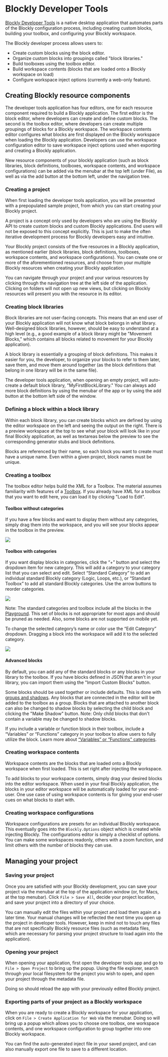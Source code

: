 # Blockly Developer Tools
[Blockly Developer Tools]({{dev_tools_url}})
is a native desktop application that automates parts of the Blockly configuration
process, including creating custom blocks, building your toolbox,
and configuring your Blockly workspace.

The Blockly developer process allows users to:

* Create custom blocks using the block editor.
* Organize custom blocks into groupings called "block libraries."
* Build toolboxes using the toolbox editor.
* Build workspace contents (blocks that are loaded onto a Blockly workspace on
  load)
* Configure workspace inject options (currently a web-only feature).


## Creating Blockly resource components
The developer tools application has four editors, one for each resource component
required to build a Blockly application. The first editor is the block editor, where
developers can create and define custom blocks. The second is the toolbox editor,
where developers can create multiple groupings of blocks for a Blockly workspace.
The workspace contents editor configures what blocks are first displayed on the
Blockly workspace when loading the Blockly application. Developers can use the
workspace configuration editor to save workspace inject options used when exporting
and creating a Blockly application.

New resource components of your blockly application (such as block libraries, block
definitions, toolboxes, workspace contents, and workspace configurations) can
be added via the menubar at the top left (under File), as well as via the add
button at the bottom left, under the navigation tree.

### Creating a project
When first loading the developer tools application, you will be presented with
a prepopulated sample project, from which you can start creating your Blockly
project.

A project is a concept only used by developers who are using the Blockly API to
create custom blocks and custom Blockly applications. End users will not be
exposed to this concept explicitly. This is just to make the often iterative
development process for Blockly developers easy and intuitive.

Your Blockly project consists of the five resources in a Blockly application,
as mentioned earlier (block libraries, block definitions, toolboxes, workspace
contents, and workspace configurations). You can create one or more of the
aforementioned resources, and choose from your multiple Blockly resources when
creating your Blockly application.

You can navigate through your project and your various resources by clicking
through the navigation tree at the left side of the application. Clicking on
folders will not open up new views, but clicking on Blockly resources will
present you with the resource in its editor.

### Creating block libraries
Block libraries are not user-facing concepts. This means that an end user of your
Blockly application will not know what block belongs in what library. Well-designed
block libraries, however, should be easy to understand at a high level (e.g.,
a good example of a block library might be "Movement Blocks," which contains all
blocks related to movement for your Blockly application).

A block library is essentially a grouping of block definitions. This makes it
easier for you, the developer, to organize your blocks to refer to them later,
save them, and move them around together (as the block definitions that belong
in one library will be in the same file).

The developer tools application, when opening an empty project, will auto-create
a default block library, "MyFirstBlockLibrary." You can always add more block
definitions by using the menubar of the app or by using the add button at the
bottom left side of the window.

### Defining a block within a block library
Within each block library, you can create blocks which are defined by using the
editor workspace on the left and seeing the output on the right. There is a
preview workspace at the top to see what your block will look like in your final
Blockly application, as well as textareas below the preview to see the corresponding
generator stubs and block definitions.

Blocks are referenced by their name, so each block you want to create must have
a unique name. Even within a given project, block names must be unique.

### Creating a toolbox
The toolbox editor helps build the XML for a Toolbox.  The material assumes
familiarity with features of a [Toolbox](/blockly/guides/configure/web/toolbox).
If you already have XML for a toolbox that you want to edit here, you can
load it by clicking "Load to Edit".

#### Toolbox without categories

If you have a few blocks and want to display them without any categories, simply
drag them into the workspace, and you will see your blocks appear in the toolbox
in the preview.

![](https://developers.google.com/blockly/images/workspace_fac_no_cat.png)

#### Toolbox with categories
If you want display blocks in categories, click the “+” button and select the
dropdown item for new category. This will add a category to your category list
that you can select and edit. Select “Standard Category” to add an individual
standard Blockly category (Logic, Loops, etc.), or “Standard Toolbox” to add all
standard Blockly categories. Use the arrow buttons to reorder categories.

![](https://developers.google.com/blockly/images/category_menu.png)

Note: The standard categories and toolbox include all the blocks in the
[Playground](https://blockly-demo.appspot.com/static/tests/playground.html).
This set of blocks is not appropriate for most apps and should be pruned as
needed.  Also, some blocks are not supported on mobile yet.

To change the selected category’s name or color use the “Edit Category”
dropdown. Dragging a block into the workspace will add it to the selected
category.

![](https://developers.google.com/blockly/images/edit_category.png)

#### Advanced blocks
By default, you can add any of the standard blocks or any blocks in your library
to the toolbox. If you have blocks defined in JSON that aren't in your library,
you can import them using the "Import Custom Blocks" button.

Some blocks should be used together or include defaults. This is done with
[groups and shadows](/blockly/guides/configure/web/toolbox#block_groups). Any
blocks that are connected in the editor will be added to the toolbox as a group.
Blocks that are attached to another block can also be changed to shadow blocks
by selecting the child block and clicking the "Make Shadow" button.
Note: Only child blocks that don't contain a variable may be changed to shadow
blocks.

If you include a variable or function block in their toolbox, include a
“Variables” or “Functions” category in your toolbox to allow users to fully
utilize the block. Learn more about
[“Variables” or “Functions" categories](/blockly/guides/configure/web/toolbox#categories).

### Creating workspace contents
Workspace contents are the blocks that are loaded onto a Blockly workspace when
first loaded. This is set right after injecting the workspace.

To add blocks to your workspace contents, simply drag your desired blocks into
the editor workspace. When used in your final Blockly application, the blocks
in your editor workspace will be automatically loaded for your end-user. One
use case of using workspace contents is for giving your end-user cues on what
blocks to start with.

### Creating workspace configurations
Workspace configurations are presets for an individual Blockly workspace. This
eventually goes into the `Blockly.Options` object which is created while injecting
Blockly. The configurations editor is simply a checklist of options. You can
make some workspaces readonly, others with a zoom function, and limit others
with the number of blocks they can use.

## Managing your project

### Saving your project
Once you are satisfied with your Blockly development, you can save your project
via the menubar at the top of the application window (or, for Macs, at the top
menubar). Click `File > Save All`, decide your project location, and save your
project into a directory of your choice.

You can manually edit the files within your project and load them again at a later
time. Your manual changes will be reflected the next time you open up the project
in developer tools. However, keep in mind not to touch any files that are not
specifically Blockly resource files (such as metadata files, which are necessary
for parsing your project structure to load again into the application).

### Opening your project
When opening your application, first open the developer tools app and go to
`File > Open Project` to bring up the popup. Using the file explorer, search
through your local filesystem for the project you wish to open, and open your
project through the metadata file.

Doing so should reload the app with your previously edited Blockly project.

### Exporting parts of your project as a Blockly workspace
When you are ready to create a Blockly workspace for your application, click on
`File > Create Application for Web` via the menubar. Doing so will bring up a
popup which allows you to choose one toolbox, one workspace contents, and one
workspace configuration to group together into one Blockly workspace.

You can find the auto-generated inject file in your saved project, and can also
manually export one file to save to a different location.
